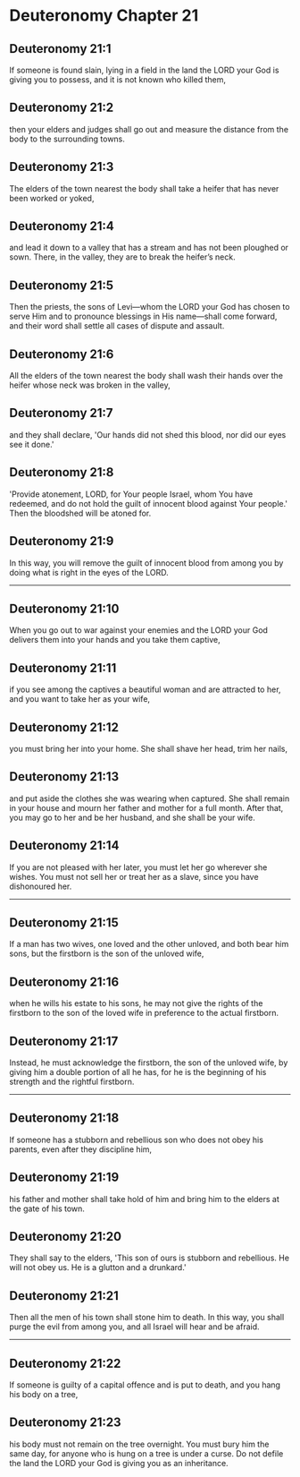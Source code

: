 # Deuteronomy Chapter 21

## Deuteronomy 21:1

If someone is found slain, lying in a field in the land the LORD your God is giving you to possess, and it is not known who killed them,

## Deuteronomy 21:2

then your elders and judges shall go out and measure the distance from the body to the surrounding towns.

## Deuteronomy 21:3

The elders of the town nearest the body shall take a heifer that has never been worked or yoked,

## Deuteronomy 21:4

and lead it down to a valley that has a stream and has not been ploughed or sown. There, in the valley, they are to break the heifer’s neck.

## Deuteronomy 21:5

Then the priests, the sons of Levi—whom the LORD your God has chosen to serve Him and to pronounce blessings in His name—shall come forward, and their word shall settle all cases of dispute and assault.

## Deuteronomy 21:6

All the elders of the town nearest the body shall wash their hands over the heifer whose neck was broken in the valley,

## Deuteronomy 21:7

and they shall declare, 'Our hands did not shed this blood, nor did our eyes see it done.'

## Deuteronomy 21:8

'Provide atonement, LORD, for Your people Israel, whom You have redeemed, and do not hold the guilt of innocent blood against Your people.' Then the bloodshed will be atoned for.

## Deuteronomy 21:9

In this way, you will remove the guilt of innocent blood from among you by doing what is right in the eyes of the LORD.


---

## Deuteronomy 21:10

When you go out to war against your enemies and the LORD your God delivers them into your hands and you take them captive,

## Deuteronomy 21:11

if you see among the captives a beautiful woman and are attracted to her, and you want to take her as your wife,

## Deuteronomy 21:12

you must bring her into your home. She shall shave her head, trim her nails,

## Deuteronomy 21:13

and put aside the clothes she was wearing when captured. She shall remain in your house and mourn her father and mother for a full month. After that, you may go to her and be her husband, and she shall be your wife.

## Deuteronomy 21:14

If you are not pleased with her later, you must let her go wherever she wishes. You must not sell her or treat her as a slave, since you have dishonoured her.


---

## Deuteronomy 21:15

If a man has two wives, one loved and the other unloved, and both bear him sons, but the firstborn is the son of the unloved wife,

## Deuteronomy 21:16

when he wills his estate to his sons, he may not give the rights of the firstborn to the son of the loved wife in preference to the actual firstborn.

## Deuteronomy 21:17

Instead, he must acknowledge the firstborn, the son of the unloved wife, by giving him a double portion of all he has, for he is the beginning of his strength and the rightful firstborn.


---

## Deuteronomy 21:18

If someone has a stubborn and rebellious son who does not obey his parents, even after they discipline him,

## Deuteronomy 21:19

his father and mother shall take hold of him and bring him to the elders at the gate of his town.

## Deuteronomy 21:20

They shall say to the elders, 'This son of ours is stubborn and rebellious. He will not obey us. He is a glutton and a drunkard.'

## Deuteronomy 21:21

Then all the men of his town shall stone him to death. In this way, you shall purge the evil from among you, and all Israel will hear and be afraid.


---

## Deuteronomy 21:22

If someone is guilty of a capital offence and is put to death, and you hang his body on a tree,

## Deuteronomy 21:23

his body must not remain on the tree overnight. You must bury him the same day, for anyone who is hung on a tree is under a curse. Do not defile the land the LORD your God is giving you as an inheritance.
